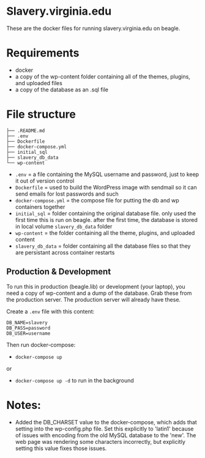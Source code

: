 # Slavery.virginia.edu

These are the docker files for running slavery.virginia.edu on beagle.

# Requirements
- docker
- a copy of the wp-content folder containing all of the themes, plugins, and
  uploaded files
- a copy of the database as an .sql file

# File structure

```
├── .README.md
├── .env 
├── Dockerfile
├── docker-compose.yml
├── initial_sql
├── slavery_db_data
└── wp-content
```

- `.env` = a file containing the MySQL username and password, just to keep it out of version control
- `Dockerfile` = used to build the WordPress image with sendmail so it can send emails for lost passwords and such
- `docker-compose.yml` = the compose file for putting the db and wp containers
  together
- `initial_sql` = folder containing the original database file. only used the first time this is run on beagle. after the first time, the database is stored in local volume `slavery_db_data` folder
- `wp-content` = the folder containing all the theme, plugins, and uploaded content
- `slavery_db_data` = folder containing all the database files so that they are persistant across container restarts


## Production & Development

To run this in production (beagle.lib) or development (your laptop), you need a copy of wp-content and a dump of the
database. Grab these from the production server. The production server will
already have these.

Create a `.env` file with this content:

```
DB_NAME=slavery
DB_PASS=password
DB_USER=username
```

Then run docker-compose:

- `docker-compose up`

or 

- `docker-compose up -d` to run in the background

# Notes:
- Added the DB_CHARSET value to the docker-compose, which adds that setting
  into the wp-config.php file. Set this explicitly to 'latin1' because of
  issues with encoding from the old MySQL database to the 'new'. The web page
  was rendering some characters incorrectly, but explicitly setting this value
  fixes those issues. 
